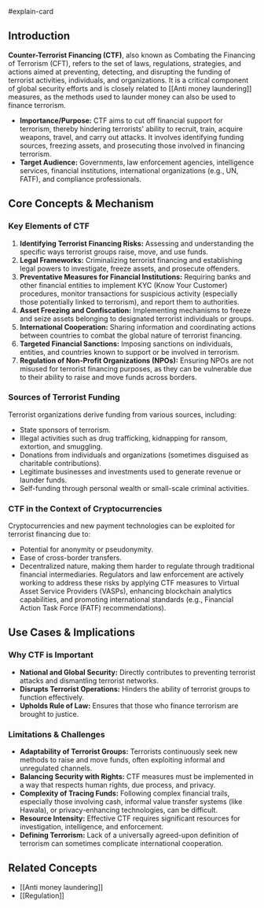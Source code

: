 #explain-card

## Introduction

**Counter-Terrorist Financing (CTF)**, also known as Combating the Financing of Terrorism (CFT), refers to the set of laws, regulations, strategies, and actions aimed at preventing, detecting, and disrupting the funding of terrorist activities, individuals, and organizations. It is a critical component of global security efforts and is closely related to [[Anti money laundering]] measures, as the methods used to launder money can also be used to finance terrorism.

- **Importance/Purpose:** CTF aims to cut off financial support for terrorism, thereby hindering terrorists' ability to recruit, train, acquire weapons, travel, and carry out attacks. It involves identifying funding sources, freezing assets, and prosecuting those involved in financing terrorism.
- **Target Audience:** Governments, law enforcement agencies, intelligence services, financial institutions, international organizations (e.g., UN, FATF), and compliance professionals.

## Core Concepts & Mechanism

### Key Elements of CTF

1.  **Identifying Terrorist Financing Risks:** Assessing and understanding the specific ways terrorist groups raise, move, and use funds.
2.  **Legal Frameworks:** Criminalizing terrorist financing and establishing legal powers to investigate, freeze assets, and prosecute offenders.
3.  **Preventative Measures for Financial Institutions:** Requiring banks and other financial entities to implement KYC (Know Your Customer) procedures, monitor transactions for suspicious activity (especially those potentially linked to terrorism), and report them to authorities.
4.  **Asset Freezing and Confiscation:** Implementing mechanisms to freeze and seize assets belonging to designated terrorist individuals or groups.
5.  **International Cooperation:** Sharing information and coordinating actions between countries to combat the global nature of terrorist financing.
6.  **Targeted Financial Sanctions:** Imposing sanctions on individuals, entities, and countries known to support or be involved in terrorism.
7.  **Regulation of Non-Profit Organizations (NPOs):** Ensuring NPOs are not misused for terrorist financing purposes, as they can be vulnerable due to their ability to raise and move funds across borders.

### Sources of Terrorist Funding

Terrorist organizations derive funding from various sources, including:

- State sponsors of terrorism.
- Illegal activities such as drug trafficking, kidnapping for ransom, extortion, and smuggling.
- Donations from individuals and organizations (sometimes disguised as charitable contributions).
- Legitimate businesses and investments used to generate revenue or launder funds.
- Self-funding through personal wealth or small-scale criminal activities.

### CTF in the Context of Cryptocurrencies

Cryptocurrencies and new payment technologies can be exploited for terrorist financing due to:

- Potential for anonymity or pseudonymity.
- Ease of cross-border transfers.
- Decentralized nature, making them harder to regulate through traditional financial intermediaries.
  Regulators and law enforcement are actively working to address these risks by applying CTF measures to Virtual Asset Service Providers (VASPs), enhancing blockchain analytics capabilities, and promoting international standards (e.g., Financial Action Task Force (FATF) recommendations).

## Use Cases & Implications

### Why CTF is Important

- **National and Global Security:** Directly contributes to preventing terrorist attacks and dismantling terrorist networks.
- **Disrupts Terrorist Operations:** Hinders the ability of terrorist groups to function effectively.
- **Upholds Rule of Law:** Ensures that those who finance terrorism are brought to justice.

### Limitations & Challenges

- **Adaptability of Terrorist Groups:** Terrorists continuously seek new methods to raise and move funds, often exploiting informal and unregulated channels.
- **Balancing Security with Rights:** CTF measures must be implemented in a way that respects human rights, due process, and privacy.
- **Complexity of Tracing Funds:** Following complex financial trails, especially those involving cash, informal value transfer systems (like Hawala), or privacy-enhancing technologies, can be difficult.
- **Resource Intensity:** Effective CTF requires significant resources for investigation, intelligence, and enforcement.
- **Defining Terrorism:** Lack of a universally agreed-upon definition of terrorism can sometimes complicate international cooperation.

## Related Concepts

- [[Anti money laundering]]
- [[Regulation]]
